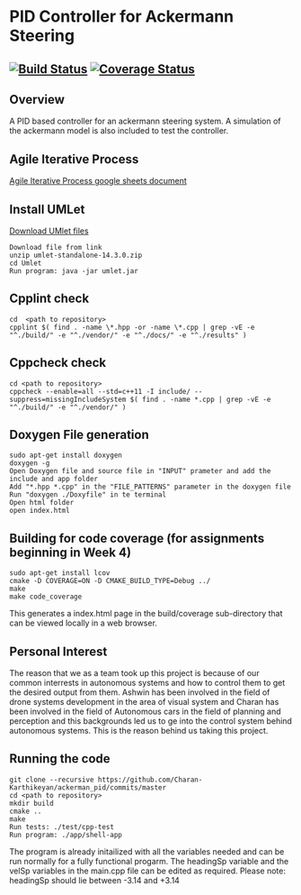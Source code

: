 # PID Controller for Ackermann Steering
[![Build Status](https://travis-ci.org/Charan-Karthikeyan/ackerman_pid.svg?branch=iteration_1_design)](https://travis-ci.org/Charan-Karthikeyan/ackerman_pid)
[![Coverage Status](https://coveralls.io/repos/github/Charan-Karthikeyan/ackerman_pid/badge.svg?branch=iteration_2_implementation)](https://coveralls.io/github/Charan-Karthikeyan/ackerman_pid?branch=iteration_2_implementation)
---

## Overview

A PID based controller for an ackermann steering system. A simulation of the ackermann model is also included to test the controller.

## Agile Iterative Process

[Agile Iterative Process google sheets document](https://docs.google.com/spreadsheets/d/1OC-UdeI0B-3x7UZrUb_SEa5TkO0w30IA12mvkQLu_Fg/edit#gid=0)

## Install UMLet

[Download UMlet files](https://www.umlet.com/download/umlet_14_3/umlet-standalone-14.3.0.zip)
```
Download file from link
unzip umlet-standalone-14.3.0.zip
cd Umlet
Run program: java -jar umlet.jar 
```

## Cpplint check
```
cd  <path to repository>
cpplint $( find . -name \*.hpp -or -name \*.cpp | grep -vE -e "^./build/" -e "^./vendor/" -e "^./docs/" -e "^./results" )
```

## Cppcheck check
```
cd <path to repository>
cppcheck --enable=all --std=c++11 -I include/ --suppress=missingIncludeSystem $( find . -name *.cpp | grep -vE -e "^./build/" -e "^./vendor/" )
```

## Doxygen File generation
```
sudo apt-get install doxygen
doxygen -g
Open Doxygen file and source file in "INPUT" prameter and add the include and app folder
Add "*.hpp *.cpp" in the "FILE_PATTERNS" parameter in the doxygen file
Run "doxygen ./Doxyfile" in te terminal
Open html folder
open index.html
 ```

## Building for code coverage (for assignments beginning in Week 4)
```
sudo apt-get install lcov
cmake -D COVERAGE=ON -D CMAKE_BUILD_TYPE=Debug ../
make
make code_coverage
```
This generates a index.html page in the build/coverage sub-directory that can be viewed locally in a web browser.

## Personal Interest 
The reason that we as a team took up this project is because of our common interrests in autonomous systems and how to control them to get the desired output from them. Ashwin has been involved in the field of drone systems development in the area of visual system and Charan has been involved in the field of Autonomous cars in the field of planning and perception and this backgrounds led us to ge into the control system behind autonomous systems. This is the reason behind us taking this project.

## Running the code
```
git clone --recursive https://github.com/Charan-Karthikeyan/ackerman_pid/commits/master
cd <path to repository>
mkdir build 
cmake ..
make
Run tests: ./test/cpp-test
Run program: ./app/shell-app
``` 
The program is already initailized with all the variables needed and can be run normally for a fully functional progarm.
The headingSp variable and the velSp variables in the main.cpp file can be edited as required.
Please note: headingSp should lie between -3.14 and +3.14


